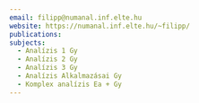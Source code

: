 ```yaml
---
email: filipp@numanal.inf.elte.hu
website: https://numanal.inf.elte.hu/~filipp/
publications: 
subjects:
  - Analízis 1 Gy
  - Analízis 2 Gy
  - Analízis 3 Gy
  - Analízis Alkalmazásai Gy
  - Komplex analízis Ea + Gy
---
```

